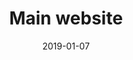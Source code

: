 ---
title: Main website
description: Restyling of the main UBI Banca website, which includes all the landing pages, search, services and support.
client: UBI Banca
role: Lead Interface Designer
skills:
  - Product Design
  - Design System
  - User Experience
  - User Interface
  - Interaction Design
date: 2019-01-07
finished: true
layout: work
permalink: false
eleventyExcludeFromCollections: true
---
